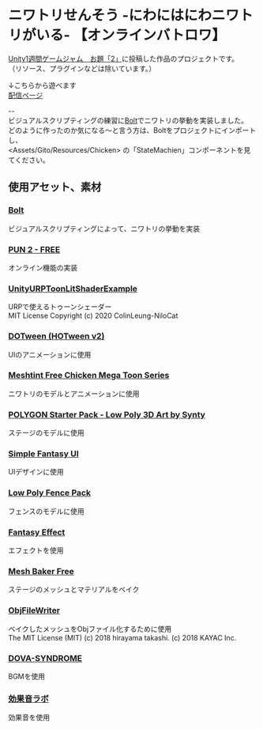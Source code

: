 # ニワトリせんそう -にわにはにわニワトリがいる- 【オンラインバトロワ】

[Unity1週間ゲームジャム　お題「2」](https://unityroom.com/unity1weeks/52)に投稿した作品のプロジェクトです。  
（リソース、プラグインなどは除いています。）  
  
↓こちらから遊べます  
[配信ページ](https://unityroom.com/games/niwaniwaniwa)
  
  
--  
ビジュアルスクリプティングの練習に[Bolt](https://assetstore.unity.com/packages/tools/visual-scripting/bolt-163802)でニワトリの挙動を実装しました。  
どのように作ったのか気になる〜と言う方は、Boltをプロジェクトにインポートし、  
<Assets/Gito/Resources/Chicken> の「StateMachien」コンポーネントを見てください。

## 使用アセット、素材
### [Bolt](https://assetstore.unity.com/packages/tools/visual-scripting/bolt-163802)
ビジュアルスクリプティングによって、ニワトリの挙動を実装
### [PUN 2 - FREE](https://assetstore.unity.com/packages/tools/network/pun-2-free-119922)
オンライン機能の実装
### [UnityURPToonLitShaderExample](https://github.com/ColinLeung-NiloCat/UnityURPToonLitShaderExample)
URPで使えるトゥーンシェーダー  
MIT License Copyright (c) 2020 ColinLeung-NiloCat
### [DOTween (HOTween v2)](https://assetstore.unity.com/packages/tools/animation/dotween-hotween-v2-27676)
UIのアニメーションに使用
### [Meshtint Free Chicken Mega Toon Series](https://assetstore.unity.com/packages/3d/characters/animals/meshtint-free-chicken-mega-toon-series-151842)
ニワトリのモデルとアニメーションに使用
### [POLYGON Starter Pack - Low Poly 3D Art by Synty](https://assetstore.unity.com/packages/3d/props/polygon-starter-pack-low-poly-3d-art-by-synty-156819)
ステージのモデルに使用
### [Simple Fantasy UI](https://assetstore.unity.com/packages/2d/gui/icons/simple-fantasy-ui-140925)
UIデザインに使用
### [Low Poly Fence Pack](https://assetstore.unity.com/packages/3d/props/exterior/low-poly-fence-pack-61661)
フェンスのモデルに使用
### [Fantasy Effect](https://assetstore.unity.com/packages/vfx/particles/fantasy-effect-50310)
エフェクトを使用
### [Mesh Baker Free](https://assetstore.unity.com/packages/tools/modeling/mesh-baker-free-31895)
ステージのメッシュとマテリアルをベイク
### [ObjFileWriter](https://github.com/hiryma/UnitySamples/blob/master/ProceduralMesh/Assets/Kayac/Graphics/ObjFileWriter.cs)
ベイクしたメッシュをObjファイル化するために使用  
The MIT License (MIT) (c) 2018 hirayama takashi. (c) 2018 KAYAC Inc.
### [DOVA-SYNDROME](https://dova-s.jp/)
BGMを使用
### [効果音ラボ](https://soundeffect-lab.info/)
効果音を使用
